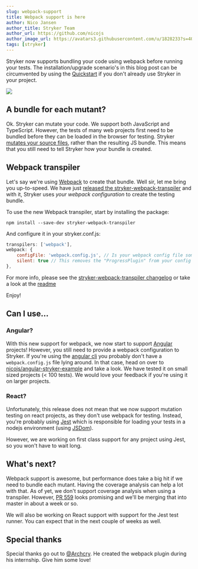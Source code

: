 ```yaml
---
slug: webpack-support
title: Webpack support is here
author: Nico Jansen
author_title: Stryker Team
author_url: https://github.com/nicojs
author_image_url: https://avatars3.githubusercontent.com/u/1828233?s=400&u=fec18ad3776aaafec54c49bbd7173a841ae7ea59&v=4
tags: [stryker]
---
```


Stryker now supports bundling your code using webpack before running your tests. 
The installation/upgrade scenario's in this blog post can be circumvented by using the [Quickstart](https://stryker-mutator.github.io/quickstart.html) if you don't already use Stryker in your project.

![](/images/blogs/love-webpack.png)

<!--truncate-->

## A bundle for each mutant?

Ok. Stryker can mutate your code. We support both JavaScript and TypeScript. 
However, the tests of many web projects first need to be bundled before they can be loaded in the browser for testing.
Stryker [mutates your source files](/blog/2017-07-14/road-to-stryker-1-0.html#open-heart-surgery), 
rather than the resulting JS bundle. This means that you still need to tell Stryker how your bundle is created.

## Webpack transpiler

Let's say we're using [Webpack](https://webpack.js.org) to create that bundle. Well sir, let me bring you up-to-speed. We have just 
[released the stryker-webpack-transpiler](https://www.npmjs.com/package/stryker-webpack-transpiler) and with it, Stryker uses *your webpack configuration*
to create the testing bundle.

To use the new Webpack transpiler, start by installing the package:

```
npm install --save-dev stryker-webpack-transpiler
```

And configure it in your stryker.conf.js:

```js
transpilers: ['webpack'],
webpack: {
    configFile: 'webpack.config.js', // Is your webpack config file somewhere else? Please specify it here.
    silent: true // This removes the "ProgressPlugin" from your config before feeding it through Stryker
},
```

For more info, please see the [stryker-webpack-transpiler changelog](https://github.com/stryker-mutator/stryker/blob/master/packages/stryker-webpack-transpiler/CHANGELOG.md)
or take a look at the [readme](https://github.com/stryker-mutator/stryker/tree/master/packages/stryker-webpack-transpiler#readme)

Enjoy!

## Can I use... 

### Angular?

With this new support for webpack, we now start to support [Angular](https://angular.io) projects! 
However, you still need to provide a webpack configuration to Stryker. If you're using the [angular cli](https://npmjs.com/package/@angular/cli)
you probably don't have a `webpack.config.js` file lying around. In that case, head on over to [nicojs/angular-stryker-example](https://github.com/nicojs/angular-stryker-example)
and take a look. We have tested it on small sized projects (< 100 tests). We would love your feedback if you're using it on larger projects.

### React?

Unfortunately, this release does not mean that we now support mutation testing on react projects, as they don't use webpack 
for testing. Instead, you're probably using [Jest](https://facebook.github.io/jest) which is responsible for loading your tests 
in a nodejs environment (using [JSDom](https://github.com/tmpvar/jsdom)).

However, we are working on first class support for any project using Jest, so you won't have to wait long.

## What's next?

Webpack support is awesome, but performance does take a big hit if we need to bundle each mutant. 
Having the coverage analysis can help a lot with that. As of yet, we don't support coverage analysis
when using a transpiler. However, [PR 559](https://github.com/stryker-mutator/stryker/pull/559) looks promising
and we'll be merging that into master in about a week or so.

We will also be working on React support with support for the Jest test runner. You can expect that in the next
couple of weeks as well.

## Special thanks

Special thanks go out to [@Archcry](https://github.com/Archcry). He created the webpack plugin during his internship. 
Give him some love!